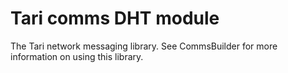 # Tari comms DHT module

The Tari network messaging library. See CommsBuilder for more information on using this library.
